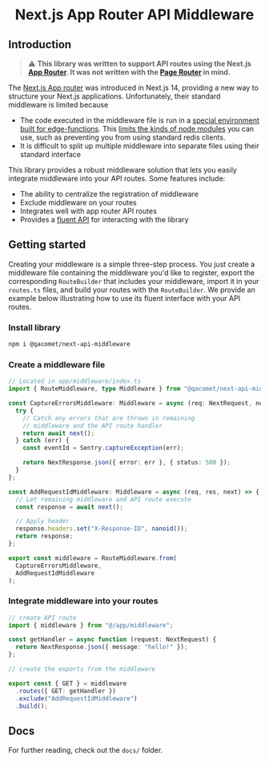 <p align="center">
  <h1 align="center">Next.js App Router API Middleware</h1>
</p>

## Introduction

> ⚠️ **This library was written to support API routes using the Next.js [App Router](https://nextjs.org/docs/app). It was not written with the [Page Router](https://nextjs.org/docs/pages) in mind.**

The [Next.js App router](https://nextjs.org/docs/app) was introduced in Next.js 14, providing a new way to structure your Next.js applications. Unfortunately, their standard middleware is limited because

- The code executed in the middleware file is run in a [special environment built for edge-functions](https://nextjs.org/docs/pages/building-your-application/routing/middleware#runtime). This [limits the kinds of node modules](https://nextjs.org/docs/app/api-reference/edge#unsupported-apis) you can use, such as preventing you from using standard redis clients.
- It is difficult to split up multiple middleware into separate files using their standard interface

This library provides a robust middleware solution that lets you easily integrate middleware into your API routes. Some features include:

- The ability to centralize the registration of middleware
- Exclude middleware on your routes
- Integrates well with app router API routes
- Provides a [fluent API](https://en.wikipedia.org/wiki/Fluent_interface) for interacting with the library

## Getting started

Creating your middleware is a simple three-step process. You just create a middleware file containing the middleware you'd like to register, export the corresponding `RouteBuilder` that includes your middleware, import it in your `routes.ts` files, and build your routes with the `RouteBuilder`. We provide an example below illustrating how to use its fluent interface with your API routes.

### Install library

```sh
npm i @qacomet/next-api-middleware
```

### Create a middleware file

```ts
// Located in app/middleware/index.ts
import { RouteMiddleware, type Middleware } from "@qacomet/next-api-middleware";

const CaptureErrorsMiddleware: Middleware = async (req: NextRequest, next) => {
  try {
    // Catch any errors that are thrown in remaining
    // middleware and the API route handler
    return await next();
  } catch (err) {
    const eventId = Sentry.captureException(err);

    return NextResponse.json({ error: err }, { status: 500 });
  }
};

const AddRequestIdMiddleware: Middleware = async (req, res, next) => {
  // Let remaining middleware and API route execute
  const response = await next();

  // Apply header
  response.headers.set("X-Response-ID", nanoid());
  return response;
};

export const middleware = RouteMiddleware.from(
  CaptureErrorsMiddleware,
  AddRequestIdMiddleware
);
```

### Integrate middleware into your routes

```ts
// create API route
import { middleware } from "@/app/middleware";

const getHandler = async function (request: NextRequest) {
  return NextResponse.json({ message: "hello!" });
};

// create the exports from the middleware

export const { GET } = middleware
  .routes({ GET: getHandler })
  .exclude("AddRequestIdMiddleware")
  .build();
```

## Docs

For further reading, check out the `docs/` folder.
